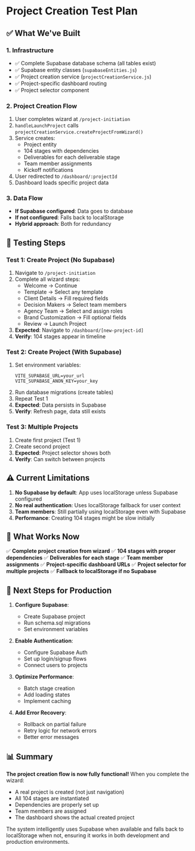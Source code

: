 # Project Creation Test Plan

## ✅ What We've Built

### 1. **Infrastructure**
- ✅ Complete Supabase database schema (all tables exist)
- ✅ Supabase entity classes (`supabaseEntities.js`)
- ✅ Project creation service (`projectCreationService.js`)
- ✅ Project-specific dashboard routing
- ✅ Project selector component

### 2. **Project Creation Flow**
1. User completes wizard at `/project-initiation`
2. `handleLaunchProject` calls `projectCreationService.createProjectFromWizard()`
3. Service creates:
   - Project entity
   - 104 stages with dependencies
   - Deliverables for each deliverable stage
   - Team member assignments
   - Kickoff notifications
4. User redirected to `/dashboard/:projectId`
5. Dashboard loads specific project data

### 3. **Data Flow**
- **If Supabase configured**: Data goes to database
- **If not configured**: Falls back to localStorage
- **Hybrid approach**: Both for redundancy

## 🧪 Testing Steps

### Test 1: Create Project (No Supabase)
1. Navigate to `/project-initiation`
2. Complete all wizard steps:
   - Welcome → Continue
   - Template → Select any template
   - Client Details → Fill required fields
   - Decision Makers → Select team members
   - Agency Team → Select and assign roles
   - Brand Customization → Fill optional fields
   - Review → Launch Project
3. **Expected**: Navigate to `/dashboard/[new-project-id]`
4. **Verify**: 104 stages appear in timeline

### Test 2: Create Project (With Supabase)
1. Set environment variables:
   ```
   VITE_SUPABASE_URL=your_url
   VITE_SUPABASE_ANON_KEY=your_key
   ```
2. Run database migrations (create tables)
3. Repeat Test 1
4. **Expected**: Data persists in Supabase
5. **Verify**: Refresh page, data still exists

### Test 3: Multiple Projects
1. Create first project (Test 1)
2. Create second project
3. **Expected**: Project selector shows both
4. **Verify**: Can switch between projects

## ⚠️ Current Limitations

1. **No Supabase by default**: App uses localStorage unless Supabase configured
2. **No real authentication**: Uses localStorage fallback for user context
3. **Team members**: Still partially using localStorage even with Supabase
4. **Performance**: Creating 104 stages might be slow initially

## 🎯 What Works Now

✅ **Complete project creation from wizard**
✅ **104 stages with proper dependencies**
✅ **Deliverables for each stage**
✅ **Team member assignments**
✅ **Project-specific dashboard URLs**
✅ **Project selector for multiple projects**
✅ **Fallback to localStorage if no Supabase**

## 🚀 Next Steps for Production

1. **Configure Supabase**:
   - Create Supabase project
   - Run schema.sql migrations
   - Set environment variables

2. **Enable Authentication**:
   - Configure Supabase Auth
   - Set up login/signup flows
   - Connect users to projects

3. **Optimize Performance**:
   - Batch stage creation
   - Add loading states
   - Implement caching

4. **Add Error Recovery**:
   - Rollback on partial failure
   - Retry logic for network errors
   - Better error messages

## 📊 Summary

**The project creation flow is now fully functional!** When you complete the wizard:
- A real project is created (not just navigation)
- All 104 stages are instantiated
- Dependencies are properly set up
- Team members are assigned
- The dashboard shows the actual created project

The system intelligently uses Supabase when available and falls back to localStorage when not, ensuring it works in both development and production environments.